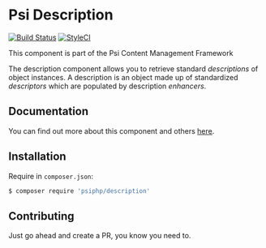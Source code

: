 # Psi Description

[![Build Status](https://travis-ci.org/psiphp/content-type.svg?branch=master)](https://travis-ci.org/psiphp/content-type)
[![StyleCI](https://styleci.io/repos/66929406/shield)](https://styleci.io/repos/59910930)

This component is part of the Psi Content Management Framework

The description component allows you to retrieve standard *descriptions* of
object instances. A description is an object made up of standardized
*descriptors* which are populated by description *enhancers*.

## Documentation

You can find out more about this component and others
[here](https://readthedocs.org/psiphp).

## Installation

Require in `composer.json`:

```bash
$ composer require 'psiphp/description'
```

## Contributing

Just go ahead and create a PR, you know you need to.

